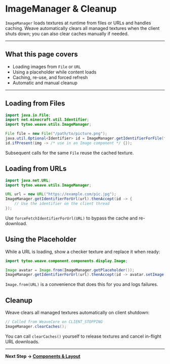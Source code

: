 # ImageManager & Cleanup

`ImageManager` loads textures at runtime from files or URLs and handles caching. Weave automatically clears all managed textures when the client shuts down; you can also clear caches manually if needed.

---

## What this page covers

- Loading images from `File` or `URL`
- Using a placeholder while content loads
- Caching, re-use, and forced refresh
- Automatic and manual cleanup

---

## Loading from Files

```java
import java.io.File;
import net.minecraft.util.Identifier;
import tytoo.weave.utils.ImageManager;

File file = new File("/path/to/picture.png");
java.util.Optional<Identifier> id = ImageManager.getIdentifierForFile(file);
id.ifPresent(img -> /* use in an Image component */ {});
```

Subsequent calls for the same `File` reuse the cached texture.

## Loading from URLs

```java
import java.net.URL;
import tytoo.weave.utils.ImageManager;

URL url = new URL("https://example.com/pic.jpg");
ImageManager.getIdentifierForUrl(url).thenAccept(id -> {
    // Use the identifier on the client thread
});
```

Use `forceFetchIdentifierForUrl(URL)` to bypass the cache and re-download.

## Using the Placeholder

While a URL is loading, show a checker texture and replace it when ready:

```java
import tytoo.weave.component.components.display.Image;

Image avatar = Image.from(ImageManager.getPlaceholder());
ImageManager.getIdentifierForUrl(url).thenAccept(id -> avatar.setImage(id));
```

`Image.from(URL)` is a convenience that does this for you and logs failures.

## Cleanup

Weave clears all managed textures automatically on client shutdown:

```java
// Called from WeaveCore on CLIENT_STOPPING
ImageManager.clearCaches();
```

You can call `clearCaches()` yourself to release textures and cancel in-flight URL downloads.

---

**Next Step → [Components & Layout](components.md)**

